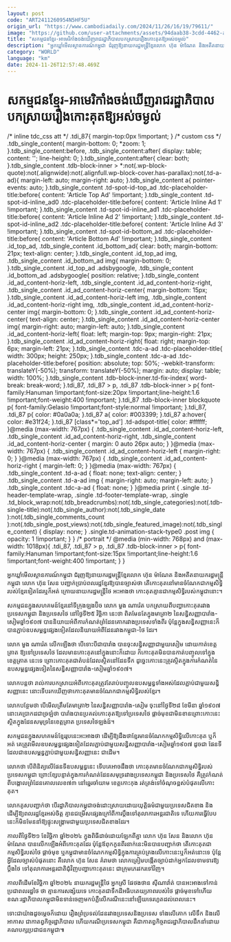 ```yaml
---
layout: post
code: "ART2411260954N5HF5U"
origin_url: "https://www.cambodiadaily.com/2024/11/26/16/19/79611/"
image: "https://github.com/user-attachments/assets/94daab38-3cdd-4462-a67f-256b5c75f793"
title: "សកម្មជន​ខ្មែរ-អាមេរិកាំង​ចង់​ឃើញ​រាជរដ្ឋាភិបាល​បកស្រាយ​រឿង​កោះ​គុត​ឱ្យ​អស់​ចម្ងល់"
description: "អ្នក​ឃ្លាំមើល​ស្ថានការណ៍​កម្ពុជា ជំរុញ​ឱ្យ​នាយករដ្ឋមន្ត្រី​ខ្មែរ​លោក ហ៊ុន ម៉ាណែត និង​អតីត​នាយករដ្ឋមន្ត្រី​កម្ពុជា លោក ហ៊ុន សែន បញ្ជាក់​ប្រាប់​ពលរដ្ឋ​ខ្មែរ​ឱ្យ​បាន​ច្បាស់​ថា តើ​កោះ​គុត​នៅ​មាន​ចំណែក​ជា​កម្មសិទ្ធិ​របស់​ខ្មែរ​ទៀត​ដែរ​ឬ​ក៏​អត់ ក្រោយ​នាយករដ្ឋមន្ត្រី​ថៃ អះអាង​ថា កោះ​គុត​គ្មាន​ជា​កម្មសិទ្ធិ​របស់​កម្ពុជា​នោះ។"
category: "WORLD"
language: "km"
date: 2024-11-26T12:57:48.469Z
---
```


# សកម្មជន​ខ្មែរ-អាមេរិកាំង​ចង់​ឃើញ​រាជរដ្ឋាភិបាល​បកស្រាយ​រឿង​កោះ​គុត​ឱ្យ​អស់​ចម្ងល់

/\* inline tdc\_css att \*/ .tdi\_87{ margin-top:0px !important; } /\* custom css \*/ .tdb\_single\_content{ margin-bottom: 0; \*zoom: 1; }.tdb\_single\_content:before, .tdb\_single\_content:after{ display: table; content: ''; line-height: 0; }.tdb\_single\_content:after{ clear: both; }.tdb\_single\_content .tdb-block-inner > \*:not(.wp-block-quote):not(.alignwide):not(.alignfull.wp-block-cover.has-parallax):not(.td-a-ad){ margin-left: auto; margin-right: auto; }.tdb\_single\_content a{ pointer-events: auto; }.tdb\_single\_content .td-spot-id-top\_ad .tdc-placeholder-title:before{ content: 'Article Top Ad' !important; }.tdb\_single\_content .td-spot-id-inline\_ad0 .tdc-placeholder-title:before{ content: 'Article Inline Ad 1' !important; }.tdb\_single\_content .td-spot-id-inline\_ad1 .tdc-placeholder-title:before{ content: 'Article Inline Ad 2' !important; }.tdb\_single\_content .td-spot-id-inline\_ad2 .tdc-placeholder-title:before{ content: 'Article Inline Ad 3' !important; }.tdb\_single\_content .td-spot-id-bottom\_ad .tdc-placeholder-title:before{ content: 'Article Bottom Ad' !important; }.tdb\_single\_content .id\_top\_ad, .tdb\_single\_content .id\_bottom\_ad{ clear: both; margin-bottom: 21px; text-align: center; }.tdb\_single\_content .id\_top\_ad img, .tdb\_single\_content .id\_bottom\_ad img{ margin-bottom: 0; }.tdb\_single\_content .id\_top\_ad .adsbygoogle, .tdb\_single\_content .id\_bottom\_ad .adsbygoogle{ position: relative; }.tdb\_single\_content .id\_ad\_content-horiz-left, .tdb\_single\_content .id\_ad\_content-horiz-right, .tdb\_single\_content .id\_ad\_content-horiz-center{ margin-bottom: 15px; }.tdb\_single\_content .id\_ad\_content-horiz-left img, .tdb\_single\_content .id\_ad\_content-horiz-right img, .tdb\_single\_content .id\_ad\_content-horiz-center img{ margin-bottom: 0; }.tdb\_single\_content .id\_ad\_content-horiz-center{ text-align: center; }.tdb\_single\_content .id\_ad\_content-horiz-center img{ margin-right: auto; margin-left: auto; }.tdb\_single\_content .id\_ad\_content-horiz-left{ float: left; margin-top: 9px; margin-right: 21px; }.tdb\_single\_content .id\_ad\_content-horiz-right{ float: right; margin-top: 6px; margin-left: 21px; }.tdb\_single\_content .tdc-a-ad .tdc-placeholder-title{ width: 300px; height: 250px; }.tdb\_single\_content .tdc-a-ad .tdc-placeholder-title:before{ position: absolute; top: 50%; -webkit-transform: translateY(-50%); transform: translateY(-50%); margin: auto; display: table; width: 100%; }.tdb\_single\_content .tdb-block-inner.td-fix-index{ word-break: break-word; }.tdi\_87, .tdi\_87 > p, .tdi\_87 .tdb-block-inner > p{ font-family:Hanuman !important;font-size:20px !important;line-height:1.6 !important;font-weight:400 !important; }.tdi\_87 .tdb-block-inner blockquote p{ font-family:Gelasio !important;font-style:normal !important; }.tdi\_87, .tdi\_87 p{ color: #0a0a0a; }.tdi\_87 a{ color: #003399; }.tdi\_87 a:hover{ color: #e31f24; }.tdi\_87 \[class\*='top\_ad'\] .td-adspot-title{ color: #ffffff; }@media (max-width: 767px) { .tdb\_single\_content .id\_ad\_content-horiz-left, .tdb\_single\_content .id\_ad\_content-horiz-right, .tdb\_single\_content .id\_ad\_content-horiz-center { margin: 0 auto 26px auto; } }@media (max-width: 767px) { .tdb\_single\_content .id\_ad\_content-horiz-left { margin-right: 0; } }@media (max-width: 767px) { .tdb\_single\_content .id\_ad\_content-horiz-right { margin-left: 0; } }@media (max-width: 767px) { .tdb\_single\_content .td-a-ad { float: none; text-align: center; } .tdb\_single\_content .td-a-ad img { margin-right: auto; margin-left: auto; } .tdb\_single\_content .tdc-a-ad { float: none; } }@media print { .single .td-header-template-wrap, .single .td-footer-template-wrap, .single .td\_block\_wrap:not(.tdb\_breadcrumbs):not(.tdb\_single\_categories):not(.tdb-single-title):not(.tdb\_single\_author):not(.tdb\_single\_date ):not(.tdb\_single\_comments\_count ):not(.tdb\_single\_post\_views):not(.tdb\_single\_featured\_image):not(.tdb\_single\_content) { display: none; } .single.td-animation-stack-type0 .post img { opacity: 1 !important; } } /\* portrait \*/ @media (min-width: 768px) and (max-width: 1018px){ .tdi\_87, .tdi\_87 > p, .tdi\_87 .tdb-block-inner > p{ font-family:Hanuman !important;font-size:15px !important;line-height:1.6 !important;font-weight:400 !important; } }

អ្នក​ឃ្លាំមើល​ស្ថានការណ៍​កម្ពុជា ជំរុញ​ឱ្យ​នាយករដ្ឋមន្ត្រី​ខ្មែរ​លោក ហ៊ុន ម៉ាណែត និង​អតីត​នាយករដ្ឋមន្ត្រី​កម្ពុជា លោក ហ៊ុន សែន បញ្ជាក់​ប្រាប់​ពលរដ្ឋ​ខ្មែរ​ឱ្យ​បាន​ច្បាស់​ថា តើ​កោះ​គុត​នៅ​មាន​ចំណែក​ជា​កម្មសិទ្ធិ​របស់​ខ្មែរ​ទៀត​ដែរ​ឬ​ក៏​អត់ ក្រោយ​នាយករដ្ឋមន្ត្រី​ថៃ អះអាង​ថា កោះ​គុត​គ្មាន​ជា​កម្មសិទ្ធិ​របស់​កម្ពុជា​នោះ។

សកម្មជន​ក្នុង​សហគមន៍​ខ្មែរ​នៅ​ទីក្រុង​ឡងប៊ិច លោក មួង ណារ៉េត បកស្រាយ​ពី​បញ្ហា​កោះ​គុត​រវាង​ប្រទេស​កម្ពុជា និង​ប្រទេស​ថៃ នៅ​ថ្ងៃទី​២៥ វិច្ឆិកា នេះ​ថា ពិត​មែន​តែ​ក្នុង​មាត្រា​២ នៃ​សន្ធិសញ្ញា​បារាំង-សៀម​ឆ្នាំ​១៩០៧ បាន​និយាយ​អំពី​ការ​កំណត់​ព្រំដែន​គោក​រវាង​ប្រទេស​ទាំង​ពីរ ប៉ុន្តែ​ក្នុង​សន្ធិសញ្ញា​នេះ​ក៏​បាន​ភ្ជាប់​ឧបសម្ពន្ធ​ផ្សេង​ទៀត​ដែល​និយាយ​អំពី​ដែន​រវាង​កម្ពុជា-ថៃ ដែរ។

លោក មួង ណារ៉េត លើកឡើង​ថា បើ​ទោះបីជា​បារាំង បាន​ចុះសន្ធិសញ្ញា​ជាមួយ​សៀម ដោយ​កាត់​ខេត្ត​ត្រាត ឱ្យ​ទៅ​ប្រទេស​ថៃ ដែល​មាន​កោះ​គុត​នៅ​ក្នុង​នោះ​ក៏ដោយ ក៏​កោះ​គុត​មិន​បាន​កាត់​បញ្ចូល​ទៅ​ក្នុង​ខេត្ត​ត្រាត នេះ​ទេ ព្រោះ​កោះ​គុត​ជា​តំបន់​ដែល​ស្ថិត​នៅ​ដែនទឹក ដូច្នេះ​កោះ​នេះ​ត្រូវ​ស្ថិត​ក្នុង​ការ​កំណត់​នៃ​ឧបសម្ពន្ធ​ផ្សេង​ទៀត​នៃ​សន្ធិសញ្ញា​បារាំង-សៀម​ឆ្នាំ​១៩០៧។

លោក​បន្ត​ថា រាល់​ការ​បកស្រាយ​អំពី​កោះ​គុត​ត្រូវតែ​រាប់​បញ្ចូល​ឧបសម្ពន្ធ​ទាំងអស់​ដែល​ភ្ជាប់​ជាមួយ​សន្ធិសញ្ញា​នេះ នោះ​ទើប​រក​ឃើញ​ថា​កោះ​គុត​មាន​ចំណែក​ជា​កម្មសិទ្ធិ​របស់​ខ្មែរ។

លោក​បន្ថែម​ថា បើ​មើល​ត្រឹមតែ​មាត្រា​២ នៃ​សន្ធិសញ្ញា​បារាំង-សៀម ចុះ​នៅ​ថ្ងៃទី​២៨ ខែ​មីនា ឆ្នាំ​១៩០៧ នោះ​គេ​ប្រាកដជា​ច្រឡំ​ថា បារាំង​បាន​ប្រគល់​កោះ​គុត​ឱ្យ​ទៅ​ប្រទេស​ថៃ ផ្ដាច់មុខ​ជាមិនខាន​ព្រោះ​កោះ​នេះ​ស្ថិត​ក្នុង​ដែនសមុទ្រ​នៃ​ខេត្ត​ត្រាត ប្រទេស​ថៃឡង់ដ៍។

សកម្មជន​ក្នុង​សហគមន៍​ខ្មែរ​រូប​នេះ​អះអាង​ថា ដើម្បី​ឱ្យ​ដឹង​ថា​ខ្មែរ​មាន​ចំណែក​កម្មសិទ្ធិ​លើ​កោះ​គុត ឬ​ក៏​អត់ គេ​ត្រូវ​មើល​ឧបសម្ពន្ធ​ផ្សេង​ទៀត​ដែល​ភ្ជាប់​ជាមួយ​សន្ធិសញ្ញា​បារាំង-សៀម​ឆ្នាំ​១៩០៧ ដូចជា ផែនទី​ដែល​ជា​ឧបសម្ពន្ធ​ភ្ជាប់​ជាមួយ​សន្ធិសញ្ញា​នេះ ជាដើម។

លោក​ថា បើ​ពិនិត្យ​លើ​ផែនទី​ឧបសម្ពន្ធ​នេះ ទើប​គេ​អាច​ដឹង​ថា កោះ​គុត​មាន​ចំណែក​ជា​កម្មសិទ្ធិ​របស់​ប្រទេស​កម្ពុជា ព្រោះ​ខ្សែបន្ទាត់​ក្នុង​ការ​កំណត់​ដែនសមុទ្រ​រវាង​ប្រទេស​កម្ពុជា និង​ប្រទេស​ថៃ គឺ​ត្រូវ​កំណត់​ពី​បង្គោល​ព្រំដែនគោល​លេខ​៧៣ នៅ​ឆ្នេរ​ចាំយាម ខេត្ត​កោះកុង រត់​ត្រង់​ទៅ​ចំណុច​ខ្ពស់​បំផុត​លើ​កោះ​គុត។

លោក​គូសបញ្ជាក់​ថា បើ​រដ្ឋាភិបាល​កម្ពុជា​ចង់​ដោះស្រាយ​ដោយ​យុត្តិធម៌​ជាមួយ​ប្រទេស​ជិតខាង និង​ដើម្បី​ឱ្យ​ពលរដ្ឋ​ខ្មែរ​អស់ចិត្ត គ្មាន​ជម្រើស​ផ្សេង​ក្រៅពី​ការ​ប្តឹង​ទៅ​តុលាការ​អន្តរជាតិ​ទេ ហើយ​ការ​ធ្វើ​បែប​នេះ​ក៏​មិនមែន​នាំ​ឱ្យ​ផ្ទុះ​សង្គ្រាម​ជាមួយ​ប្រទេស​ជិតខាង​ដែរ។

កាលពី​ថ្ងៃទី​២១ ខែ​វិច្ឆិកា ឆ្នាំ​២០២៤ ក្នុង​ពិធី​ដាច់ដោយឡែក​ពី​គ្នា លោក ហ៊ុន សែន និង​លោក ហ៊ុន ម៉ាណែត បាន​លើកឡើង​អំពី​កោះ​គុត​ដែរ ប៉ុន្តែ​ឪពុក​កូន​ពីរ​នាក់​នេះ​មិន​បាន​បញ្ជាក់​ថា តើ​កោះ​គុត​ជា​កម្មសិទ្ធិ​របស់​ថៃ ផ្ដាច់មុខ ឬ​កម្ពុជា​មាន​ចំណែក​កម្មសិទ្ធិ​ក្នុង​ការ​គ្រប់គ្រង​លើ​កោះ​នេះ​ឬ​ក៏​អត់​នោះ​ទេ ប៉ុន្តែ​អ្វី​ដែល​ច្បាស់​បំផុត​នោះ គឺ​លោក ហ៊ុន សែន គំរាម​ថា លោក​ត្រៀម​បង្កើត​ច្បាប់​ដាក់​អ្នក​ដែល​ទាមទារ​ឱ្យ​ប្តឹង​ថៃ ទៅ​តុលាការ​អន្តរជាតិ​ជុំវិញ​បញ្ហា​កោះ​គុត​នេះ ជា​ក្រុម​ភេរវករ​ទៅវិញ។

កាលពី​ដើម​ខែ​វិច្ឆិកា ឆ្នាំ​២០២៤ នាយករដ្ឋមន្ត្រី​ថៃ អ្នកស្រី ផែថងថាន ស៊ីណាវ៉ាត់ បាន​អះអាង​ទៅ​កាន់​ប្រជាពលរដ្ឋ​ថៃ ថា គ្មាន​ការ​សង្ស័យ​ទេ កោះ​គុត​ជា​ទឹកដី​អធិបតេយ្យភាព​របស់​ថៃ ផ្ដាច់មុខ​ទៅ​ហើយ ខណៈ​រដ្ឋាភិបាល​កម្ពុជា​មិន​ទាន់​ចេញ​មក​បំភ្លឺ​លើ​ករណី​នេះ​នៅឡើយ​ទេ​រហូត​ដល់​ពេលនេះ។

ទោះជា​យ៉ាង​ដូចម្តេច​ក៏ដោយ រឿង​ព្រំប្រទល់​ដែន​រវាង​ប្រទេស​និង​ប្រទេស ទាំង​លើ​គោក លើ​ទឹក និង​លើ​អាកាស ជា​កាតព្វកិច្ច​រដ្ឋាភិបាល ហើយ​ករណី​ប្រទេស​កម្ពុជា គឺជា​កាតព្វកិច្ច​រាជរដ្ឋាភិបាល​ដឹកនាំ​ដោយ​គណបក្ស​ប្រជាជន​កម្ពុជា៕